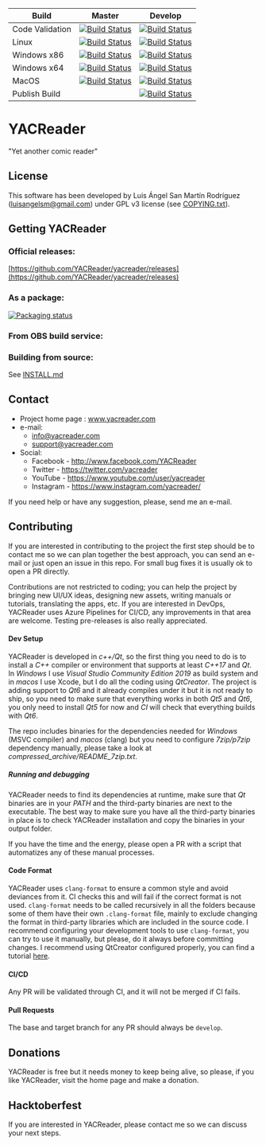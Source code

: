 | Build | Master | Develop |
|---|---|---|
|Code Validation |[![Build Status](https://dev.azure.com/luisangelsm/YACReader/_apis/build/status/YACReader.yacreader?branchName=master&jobName=CodeFormatValidation)](https://dev.azure.com/luisangelsm/YACReader/_build/latest?definitionId=1&branchName=master)|[![Build Status](https://dev.azure.com/luisangelsm/YACReader/_apis/build/status/YACReader.yacreader?branchName=develop&jobName=CodeFormatValidation)](https://dev.azure.com/luisangelsm/YACReader/_build/latest?definitionId=1&branchName=develop)|
|Linux | [![Build Status](https://dev.azure.com/luisangelsm/YACReader/_apis/build/status/YACReader.yacreader?branchName=master&jobName=Linux)](https://dev.azure.com/luisangelsm/YACReader/_build/latest?definitionId=1&branchName=master) | [![Build Status](https://dev.azure.com/luisangelsm/YACReader/_apis/build/status/YACReader.yacreader?branchName=develop&jobName=Linux)](https://dev.azure.com/luisangelsm/YACReader/_build/latest?definitionId=1&branchName=develop)|
|Windows x86| [![Build Status](https://dev.azure.com/luisangelsm/YACReader/_apis/build/status/YACReader.yacreader?branchName=master&jobName=Windows_x86)](https://dev.azure.com/luisangelsm/YACReader/_build/latest?definitionId=1&branchName=master)|[![Build Status](https://dev.azure.com/luisangelsm/YACReader/_apis/build/status/YACReader.yacreader?branchName=develop&jobName=Windows_x86)](https://dev.azure.com/luisangelsm/YACReader/_build/latest?definitionId=1&branchName=develop)|
|Windows x64| [![Build Status](https://dev.azure.com/luisangelsm/YACReader/_apis/build/status/YACReader.yacreader?branchName=master&jobName=Windows_x64)](https://dev.azure.com/luisangelsm/YACReader/_build/latest?definitionId=1&branchName=master)|[![Build Status](https://dev.azure.com/luisangelsm/YACReader/_apis/build/status/YACReader.yacreader?branchName=develop&jobName=Windows_x64)](https://dev.azure.com/luisangelsm/YACReader/_build/latest?definitionId=1&branchName=develop)|
|MacOS | [![Build Status](https://dev.azure.com/luisangelsm/YACReader/_apis/build/status/YACReader.yacreader?branchName=master&jobName=MacOS)](https://dev.azure.com/luisangelsm/YACReader/_build/latest?definitionId=1&branchName=master) | [![Build Status](https://dev.azure.com/luisangelsm/YACReader/_apis/build/status/YACReader.yacreader?branchName=develop&jobName=MacOS)](https://dev.azure.com/luisangelsm/YACReader/_build/latest?definitionId=1&branchName=develop)|
|Publish Build||[![Build Status](https://dev.azure.com/luisangelsm/YACReader/_apis/build/status/YACReader.yacreader?branchName=develop&jobName=PublishDevBuilds)](https://dev.azure.com/luisangelsm/YACReader/_build/latest?definitionId=1&branchName=develop)|

# YACReader

"Yet another comic reader"

## License
This software has been developed by Luis Ángel San Martín Rodríguez
(luisangelsm@gmail.com) under GPL v3 license
(see [COPYING.txt](./COPYING.txt)).

## Getting YACReader

### Official releases:
[https://github.com/YACReader/yacreader/releases](https://github.com/YACReader/yacreader/releases)

### As a package:

[![Packaging status](https://repology.org/badge/vertical-allrepos/yacreader.svg)](https://repology.org/metapackage/yacreader)

### From OBS build service:

### Building from source:

See [INSTALL.md](./INSTALL.md)

## Contact
- Project home page : www.yacreader.com
- e-mail:
   - info@yacreader.com
   - support@yacreader.com
- Social:
   - Facebook  - http://www.facebook.com/YACReader
   - Twitter   - https://twitter.com/yacreader
   - YouTube   - https://www.youtube.com/user/yacreader
   - Instagram - https://www.instagram.com/yacreader/

If you need help or have any suggestion, please, send me an e-mail.

## Contributing
If you are interested in contributing to the project the first step should be to contact me so we can plan together the best approach, you can send an e-mail or just open an issue in this repo. For small bug fixes it is usually ok to open a PR directly.

Contributions are not restricted to coding; you can help the project by bringing new UI/UX ideas, designing new assets, writing manuals or tutorials, translating the apps, etc. If you are interested in DevOps, YACReader uses Azure Pipelines for CI/CD, any improvements in that area are welcome. Testing pre-releases is also really appreciated.

#### Dev Setup
YACReader is developed in *c++/Qt*, so the first thing you need to do is to install a *C++* compiler or environment that supports at least *C++17* and *Qt*. In *Windows* I use *Visual Studio Community Edition 2019* as build system and in *macos* I use Xcode, but I do all the coding using *QtCreator*. The project is adding support to *Qt6* and it already compiles under it but it is not ready to ship, so you need to make sure that everything works in both *Qt5* and *Qt6*, you only need to install *Qt5* for now and *CI* will check that everything builds with *Qt6*.

The repo includes binaries for the dependencies needed for *Windows* (MSVC compiler) and *macos* (clang) but you need to configure *7zip/p7zip* dependency manually, please take a look at *compressed_archive/README_7zip.txt*.

##### Running and debugging
YACReader needs to find its dependencies at runtime, make sure that *Qt* binaries are in your *PATH* and the third-party binaries are next to the executable. The best way to make sure you have all the third-party binaries in place is to check YACReader installation and copy the binaries in your output folder.

If you have the time and the energy, please open a PR with a script that automatizes any of these manual processes.

#### Code Format
YACReader uses `clang-format` to ensure a common style and avoid deviances from it. CI checks this and will fail if the correct format is not used. `clang-format` needs to be called recursively in all the folders because some of them have their own `.clang-format` file, mainly to exclude changing the format in third-party libraries which are included in the source code. I recommend configuring your development tools to use `clang-format`, you can try to use it manually, but please, do it always before committing changes. I recommend using QtCreator configured properly, you can find a tutorial [here]( https://www.vikingsoftware.com/using-clang-format-with-qtcreator/).

#### CI/CD
Any PR will be validated through CI, and it will not be merged if CI fails.

#### Pull Requests
The base and target branch for any PR should always be `develop`.

## Donations
YACReader is free but it needs money to keep being alive, so please, if you like YACReader, visit the home page and make a donation.

## Hacktoberfest
If you are interested in YACReader, please contact me so we can discuss your next steps.
